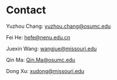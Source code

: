 # Contact

Yuzhou Chang: yuzhou.chang@osumc.edu  

Fei He: hefe@nenu.edu.cn  

Juexin Wang: wangjue@missouri.edu  

Qin Ma: Qin.Ma@osumc.edu  

Dong Xu: xudong@missouri.edu  

